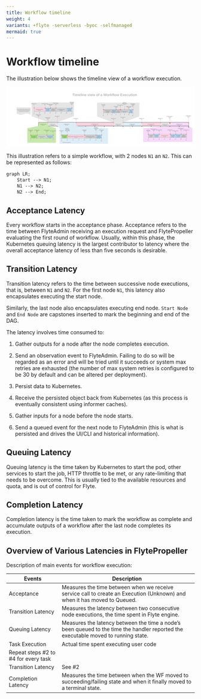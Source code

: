 ```yaml
---
title: Workflow timeline
weight: 4
variants: +flyte -serverless -byoc -selfmanaged
mermaid: true
---
```


# Workflow timeline

The illustration below shows the timeline view of a workflow execution.

![Flyte workflow timeline](../_static/images/architecture/workflow-timeline/flyte-workflow-timeline.svg)

This illustration refers to a simple workflow, with 2 nodes `N1` an `N2`. This can be represented as follows:

```mermaid
graph LR;
    Start --> N1;
    N1 --> N2;
    N2 --> End;
```

## Acceptance Latency

Every workflow starts in the acceptance phase.
Acceptance refers to the time between FlyteAdmin receiving an execution request and FlytePropeller evaluating the first round of workflow.
Usually, within this phase, the Kubernetes queuing latency is the largest contributor to latency where the overall acceptance latency of less than five seconds is desirable.

## Transition Latency

Transition latency refers to the time between successive node executions, that is, between `N1` and `N2`.
For the first node `N1`, this latency also encapsulates executing the start node.

Similarly, the last node also encapsulates executing end node.
`Start Node` and `End Node` are capstones inserted to mark the beginning and end of the DAG.

The latency involves time consumed to:

1. Gather outputs for a node after the node completes execution.

1. Send an observation event to FlyteAdmin.
   Failing to do so will be regarded as an error and will be tried until it succeeds or system max retries are exhausted (the number of max system retries is configured to be 30 by default and can be altered per deployment).

2. Persist data to Kubernetes.

3. Receive the persisted object back from Kubernetes (as this process is eventually consistent using informer caches).

4. Gather inputs for a node before the node starts.

5. Send a queued event for the next node to FlyteAdmin (this is what is persisted and drives the UI/CLI and historical information).

## Queuing Latency

Queuing latency is the time taken by Kubernetes to start the pod, other services to start the job, HTTP throttle to be met, or any rate-limiting that needs to be overcome. This is usually tied to the available resources and quota, and is out of control for Flyte.

## Completion Latency

Completion latency is the time taken to mark the workflow as complete and accumulate outputs of a workflow after the last node completes its execution.

## Overview of Various Latencies in FlytePropeller

Description of main events for workflow execution:

| Events | Description |
|-|-|
| Acceptance | Measures the time between when we receive service call to create an Execution (Unknown) and when it has moved to Queued. |
| Transition Latency | Measures the latency between two consecutive node executions, the time spent in Flyte engine. |
| Queuing Latency | Measures the latency between the time a node’s been queued to the time the handler reported the executable moved to running state. |
| Task Execution | Actual time spent executing user code |
| Repeat steps #2 to #4 for every task | |
| Transition Latency | See #2 |
| Completion Latency | Measures the time between when the WF moved to succeeding/failing state and when it finally moved to a terminal state. |

